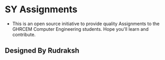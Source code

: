 
# SY Assignments 

- This is an open source initiative to provide quality Assignments to the GHRCEM Computer Engineering students.
  Hope you'll learn and contribute.

## Designed By Rudraksh
